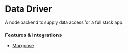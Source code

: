 # Data Driver

A node backend to supply data access for a full stack app.

### Features & Integrations

- [Mongoose](https://mongoosejs.com/docs/)
